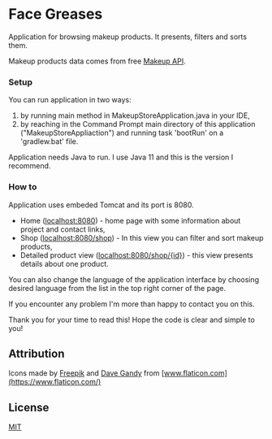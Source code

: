 # Face Greases
Application for browsing makeup products. It presents, filters and sorts them.

Makeup products data comes from free [Makeup API](http://makeup-api.herokuapp.com/).

### Setup
You can run application in two ways:
1. by running main method in MakeupStoreApplication.java in your IDE,
2. by reaching in the Command Prompt main directory of this application ("MakeupStoreAppliaction") and running task 'bootRun' on a 'gradlew.bat' file.

Application needs Java to run. I use Java 11 and this is the version I recommend.

### How to 
Application uses embeded Tomcat and its port is 8080.
- Home ([localhost:8080](http://localhost:8080/)) - home page with some information about project and contact links,
- Shop ([localhost:8080/shop](http://localhost:8080/shop)) - In this view you can filter and sort makeup products,
- Detailed product view ([localhost:8080/shop/{id}](http://localhost:8080/shop/1)) - this view presents details about one product.

You can also change the language of the application interface by choosing desired language from the list in the top right corner of the page.

If you encounter any problem I'm more than happy to contact you on this.

Thank you for your time to read this! Hope the code is clear and simple to you!

## Attribution
Icons made by [Freepik](https://www.flaticon.com/authors/freepik) and [Dave Gandy](https://www.flaticon.com/authors/dave-gandy) from [www.flaticon.com](https://www.flaticon.com/)

## License
[MIT](https://choosealicense.com/licenses/mit/)